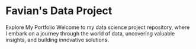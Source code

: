 # Favian's Data Project
Explore My Portfolio Welcome to my data science project repository, where I embark on a journey through the world of data, uncovering valuable insights, and building innovative solutions.
